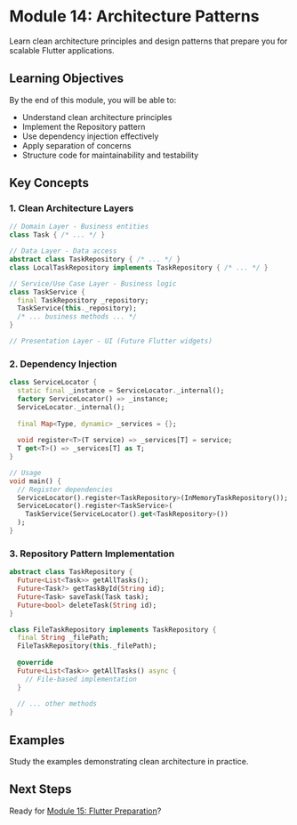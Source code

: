# Module 14: Architecture Patterns

Learn clean architecture principles and design patterns that prepare you for scalable Flutter applications.

## Learning Objectives

By the end of this module, you will be able to:
- Understand clean architecture principles
- Implement the Repository pattern
- Use dependency injection effectively
- Apply separation of concerns
- Structure code for maintainability and testability

## Key Concepts

### 1. Clean Architecture Layers
```dart
// Domain Layer - Business entities
class Task { /* ... */ }

// Data Layer - Data access
abstract class TaskRepository { /* ... */ }
class LocalTaskRepository implements TaskRepository { /* ... */ }

// Service/Use Case Layer - Business logic  
class TaskService {
  final TaskRepository _repository;
  TaskService(this._repository);
  /* ... business methods ... */
}

// Presentation Layer - UI (Future Flutter widgets)
```

### 2. Dependency Injection
```dart
class ServiceLocator {
  static final _instance = ServiceLocator._internal();
  factory ServiceLocator() => _instance;
  ServiceLocator._internal();
  
  final Map<Type, dynamic> _services = {};
  
  void register<T>(T service) => _services[T] = service;
  T get<T>() => _services[T] as T;
}

// Usage
void main() {
  // Register dependencies
  ServiceLocator().register<TaskRepository>(InMemoryTaskRepository());
  ServiceLocator().register<TaskService>(
    TaskService(ServiceLocator().get<TaskRepository>())
  );
}
```

### 3. Repository Pattern Implementation
```dart
abstract class TaskRepository {
  Future<List<Task>> getAllTasks();
  Future<Task?> getTaskById(String id);
  Future<Task> saveTask(Task task);
  Future<bool> deleteTask(String id);
}

class FileTaskRepository implements TaskRepository {
  final String _filePath;
  FileTaskRepository(this._filePath);
  
  @override
  Future<List<Task>> getAllTasks() async {
    // File-based implementation
  }
  
  // ... other methods
}
```

## Examples

Study the examples demonstrating clean architecture in practice.

## Next Steps

Ready for [Module 15: Flutter Preparation](../15_flutter_prep/README.md)?
